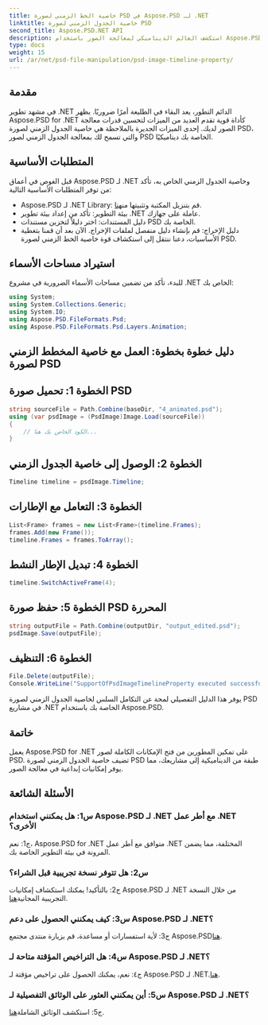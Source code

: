 ```yaml
---
title: خاصية الخط الزمني لصورة PSD في Aspose.PSD لـ .NET
linktitle: خاصية الجدول الزمني لصورة PSD
second_title: Aspose.PSD.NET API
description: استكشف العالم الديناميكي لمعالجة الصور باستخدام Aspose.PSD لـ .NET. التعامل مع الجداول الزمنية PSD دون عناء. قم بتنزيل المكتبة الآن!
type: docs
weight: 15
url: /ar/net/psd-file-manipulation/psd-image-timeline-property/
---
```

## مقدمة
في مشهد تطوير .NET الدائم التطور، يعد البقاء في الطليعة أمرًا ضروريًا. يظهر Aspose.PSD for .NET كأداة قوية تقدم العديد من الميزات لتحسين قدرات معالجة الصور لديك. إحدى الميزات الجديرة بالملاحظة هي خاصية الجدول الزمني لصورة PSD، والتي تسمح لك بمعالجة الجدول الزمني لصور PSD الخاصة بك ديناميكيًا.
## المتطلبات الأساسية
قبل الغوص في أعماق Aspose.PSD لـ .NET وخاصية الجدول الزمني الخاص به، تأكد من توفر المتطلبات الأساسية التالية:
-  Aspose.PSD لـ .NET Library: قم بتنزيل المكتبة وتثبيتها من[هنا](https://releases.aspose.com/psd/net/).
- بيئة التطوير: تأكد من إعداد بيئة تطوير .NET عاملة على جهازك.
- دليل المستندات: اختر دليلاً لتخزين مستندات PSD الخاصة بك.
- دليل الإخراج: قم بإنشاء دليل منفصل لملفات الإخراج.
الآن بعد أن قمنا بتغطية الأساسيات، دعنا ننتقل إلى استكشاف قوة خاصية الخط الزمني لصورة PSD.
## استيراد مساحات الأسماء
للبدء، تأكد من تضمين مساحات الأسماء الضرورية في مشروع .NET الخاص بك:
```csharp
using System;
using System.Collections.Generic;
using System.IO;
using Aspose.PSD.FileFormats.Psd;
using Aspose.PSD.FileFormats.Psd.Layers.Animation;
```
## دليل خطوة بخطوة: العمل مع خاصية المخطط الزمني لصورة PSD

## الخطوة 1: تحميل صورة PSD
```csharp
string sourceFile = Path.Combine(baseDir, "4_animated.psd");
using (var psdImage = (PsdImage)Image.Load(sourceFile))
{
    // الكود الخاص بك هنا...
}
```
## الخطوة 2: الوصول إلى خاصية الجدول الزمني
```csharp
Timeline timeline = psdImage.Timeline;
```
## الخطوة 3: التعامل مع الإطارات
```csharp
List<Frame> frames = new List<Frame>(timeline.Frames);
frames.Add(new Frame());
timeline.Frames = frames.ToArray();
```
## الخطوة 4: تبديل الإطار النشط
```csharp
timeline.SwitchActiveFrame(4);
```
## الخطوة 5: حفظ صورة PSD المحررة
```csharp
string outputFile = Path.Combine(outputDir, "output_edited.psd");
psdImage.Save(outputFile);
```
## الخطوة 6: التنظيف
```csharp
File.Delete(outputFile);
Console.WriteLine("SupportOfPsdImageTimelineProperty executed successfully");
```
يوفر هذا الدليل التفصيلي لمحة عن التكامل السلس لخاصية الجدول الزمني لصورة PSD في مشاريع .NET الخاصة بك باستخدام Aspose.PSD.
## خاتمة

يعمل Aspose.PSD for .NET على تمكين المطورين من فتح الإمكانات الكاملة لصور PSD. تضيف خاصية الجدول الزمني لصورة PSD طبقة من الديناميكية إلى مشاريعك، مما يوفر إمكانيات إبداعية في معالجة الصور.

## الأسئلة الشائعة

### س1: هل يمكنني استخدام Aspose.PSD لـ .NET مع أطر عمل .NET الأخرى؟

ج1: نعم، Aspose.PSD for .NET متوافق مع أطر عمل .NET المختلفة، مما يضمن المرونة في بيئة التطوير الخاصة بك.

### س2: هل تتوفر نسخة تجريبية قبل الشراء؟

 ج2: بالتأكيد! يمكنك استكشاف إمكانيات Aspose.PSD لـ .NET من خلال النسخة التجريبية المجانية[هنا](https://releases.aspose.com/).

### س3: كيف يمكنني الحصول على دعم Aspose.PSD لـ .NET؟

 ج3: لأية استفسارات أو مساعدة، قم بزيارة منتدى مجتمع Aspose.PSD[هنا](https://forum.aspose.com/c/psd/34).

### س4: هل التراخيص المؤقتة متاحة لـ Aspose.PSD لـ .NET؟

 ج٤: نعم، يمكنك الحصول على تراخيص مؤقتة لـ Aspose.PSD لـ .NET.[هنا](https://purchase.aspose.com/temporary-license/).

### س5: أين يمكنني العثور على الوثائق التفصيلية لـ Aspose.PSD لـ .NET؟

 ج5: استكشف الوثائق الشاملة[هنا](https://reference.aspose.com/psd/net/).